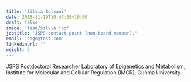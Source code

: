 ```yaml
---
title: 'Silvia Bolzani'
date: 2018-11-19T10:47:58+10:00
draft: false
image: 'team/silvia.jpg'
jobtitle: 'JSPS contact point (non-board member).'
email: 'sage@test.com'
linkedinurl: ''
weight: 5
---
```


JSPS Postdoctoral Researcher Laboratory of Epigenetics and Metabolism, Institute for Molecular and Cellular Regulation (IMCR), Gunma University.